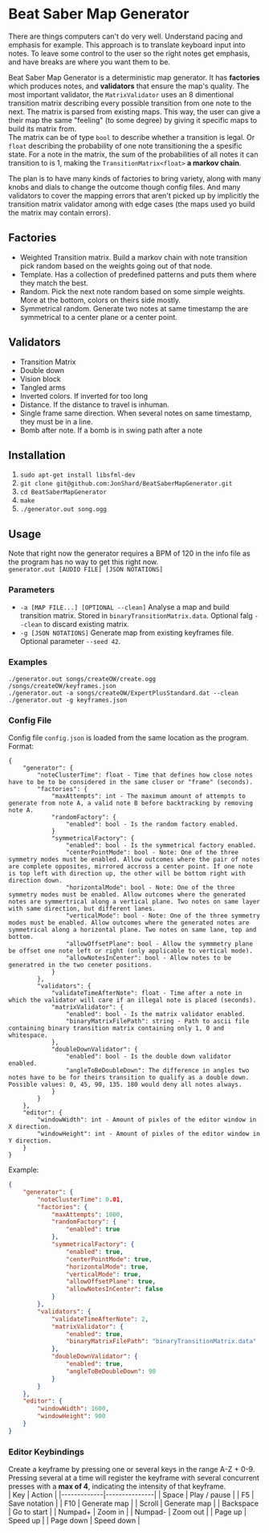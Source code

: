 # Beat Saber Map Generator
There are things computers can't do very well. Understand pacing and emphasis for example.
This approach is to translate keyboard input into notes. To leave some control to the user so the right notes get emphasis, and have breaks are where you want them to be.

Beat Saber Map Generator is a deterministic map generator. It has **factories** which produces notes, and **validators** that ensure the map's quality.
The most important validator, the `MatrixValidator` uses an 8 dimentional transition matrix describing every possible transition from one note to the next. The matrix is parsed from existing maps. This way, the user can give a their map the same "feeling" (to some degree) by giving it specific maps to build its matrix from.  
The matrix can be of type `bool` to describe whether a transition is legal. Or `float` describing the probability of one note transitioning the a spesific state. For a note in the matrix, the sum of the probabilities of all notes it can transition to is 1, making the `TransitionMatrix<float>` **a markov chain**.  


The plan is to have many kinds of factories to bring variety, along with many knobs and dials to change the outcome though config files. And many validators to cover the mapping errors that aren't picked up by implicitly the transition matrix validator among with edge cases (the maps used yo build the matrix may contain errors). 

## Factories
- Weighted Transition matrix. Build a markov chain with note transition pick random based on the weights going out of that node.
- Template. Has a collection of predefined patterns and puts them where they match the best.
- Random. Pick the next note random based on some simple weights. More at the bottom, colors on theirs side mostly.
- Symmetrical random. Generate two notes at same timestamp the are symmetrical to a center plane or a center point.

## Validators
- Transition Matrix
- Double down
- Vision block
- Tangled arms
- Inverted colors. If inverted for too long
- Distance. If the distance to travel is inhuman.
- Single frame same direction. When several notes on same timestamp, they must be in a line.
- Bomb after note. If a bomb is in swing path after a note


## Installation
1. `sudo apt-get install libsfml-dev`
1. `git clone git@github.com:JonShard/BeatSaberMapGenerator.git`
1. `cd BeatSaberMapGenerator`
1. `make`
1. `./generator.out song.ogg`

## Usage
Note that right now the generator requires a BPM of 120 in the info file as the program has no way to get this right now.  
`generator.out [AUDIO FILE] [JSON NOTATIONS]` 

### Parameters
- `-a [MAP FILE...] [OPTIONAL --clean]` Analyse a map and build transition matrix. Stored in `binaryTransitionMatrix.data`. Optional falg `--clean` to discard existing matrix.
- `-g [JSON NOTATIONS]` Generate map from existing keyframes file. Optional parameter `--seed 42`.

### Examples
`./generator.out songs/createOW/create.ogg /songs/createOW/keyframes.json`  
`./generator.out -a songs/createOW/ExpertPlusStandard.dat --clean`  
`./generator.out -g keyframes.json`  

### Config File
Config file `config.json` is loaded from the same location as the program.  
Format:
```
{
    "generator": {
        "noteClusterTime": float - Time that defines how close notes have to be to be considered in the same cluser or "frame" (seconds).
        "factories": {
            "maxAttempts": int - The maximum amount of attempts to generate from note A, a valid note B before backtracking by removing note A.
            "randomFactory": {
                "enabled": bool - Is the random factory enabled.
            }
            "symmetricalFactory": {
                "enabled": bool - Is the symmetrical factory enabled.
                "centerPointMode": bool - Note: One of the three symmetry modes must be enabled. Allow outcomes where the pair of notes are complete opposites, mirrored accross a center point. If one note is top left with direction up, the other will be bottom right with direction down.
                "horizontalMode": bool - Note: One of the three symmetry modes must be enabled. Allow outcomes where the generated notes are symmertrical along a vertical plane. Two notes on same layer with same direction, but different lanes.
                "verticalMode": bool - Note: One of the three symmetry modes must be enabled. Allow outcomes where the generated notes are symmetrical along a horizontal plane. Two notes on same lane, top and bottom. 
                "allowOffsetPlane": bool - Allow the symmmetry plane be offset one note left or right (only applicable to vertical mode).
                "allowNotesInCenter": bool - Allow notes to be generatred in the two ceneter positions.  
            }
        },
        "validators": {
            "validateTimeAfterNote": float - Time after a note in which the validator will care if an illegal note is placed (seconds).
            "matrixValidator": {
                "enabled": bool - Is the matrix validator enabled.
                "binaryMatrixFilePath": string - Path to ascii file containing binary transition matrix containing only 1, 0 and whitespace.  
            },
            "doubleDownValidator": {
                "enabled": bool - Is the double down validator enabled.
                "angleToBeDoubleDown": The difference in angles two notes have to be for theirs transition to qualify as a double down. Possible values: 0, 45, 90, 135. 180 would deny all notes always.
            }
        }
    },
    "editor": {
        "windowWidth": int - Amount of pixles of the editor window in X direction.
        "windowHeight": int - Amount of pixles of the editor window in Y direction.
    }
}
```
Example:
```json
{
    "generator": {
        "noteClusterTime": 0.01,
        "factories": {
            "maxAttempts": 1000,
            "randomFactory": {
                "enabled": true
            },
            "symmetricalFactory": {
                "enabled": true,
                "centerPointMode": true,
                "horizontalMode": true,
                "verticalMode": true,
                "allowOffsetPlane": true,
                "allowNotesInCenter": false
            }
        },
        "validators": {
            "validateTimeAfterNote": 2,
            "matrixValidator": {
                "enabled": true,
                "binaryMatrixFilePath": "binaryTransitionMatrix.data"
            },
            "doubleDownValidator": {
                "enabled": true,
                "angleToBeDoubleDown": 90
            }
        }
    },
    "editor": {
        "windowWidth": 1600,
        "windowHeight": 900
    }
}
```

### Editor Keybindings
Create a keyframe by pressing one or several keys in the range A-Z + 0-9. Pressing several at a time will register the keyframe with several concurrent presses with a **max of 4**, indicating the intensity of that keyframe.  
| Key         | Action        |
|-------------|---------------|
| Space       | Play / pause  |
| F5          | Save notation |
| F10         | Generate map  |
| Scroll      | Generate map  |
| Backspace   | Go to start   |
| Numpad+     | Zoom in       |
| Numpad-     | Zoom out      |
| Page up     | Speed up      |
| Page down   | Speed down    |


